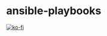 # ansible-playbooks

[![ko-fi](https://ko-fi.com/img/githubbutton_sm.svg)](https://ko-fi.com/W7W5RVGPM)